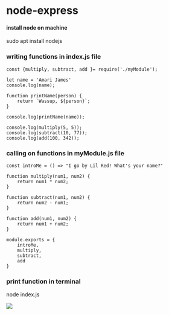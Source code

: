 # node-express

#### install node on machine
<p>sudo apt install nodejs</p>

### writing functions in index.js file
``` 
const {multiply, subtract, add }= require('./myModule');

let name = 'Amari James'
console.log(name);

function printName(person) {
    return `Wassup, ${person}`;
}

console.log(printName(name));

console.log(multiply(5, 5));
console.log(subtract(10, 77));
console.log(add(100, 342));
```

### calling on functions in myModule.js file
```
const introMe = () => "I go by Lil Red! What's your name?"

function multiply(num1, num2) {
    return num1 * num2;
}

function subtract(num1, num2) {
    return num2 - num1;
}

function add(num1, num2) {
    return num1 + num2;
}

module.exports = {
    introMe,
    multiply,
    subtract, 
    add
}
```

### print function in terminal
<p>node index.js</p>
<img src="x-special/nautilus-clipboard
copy
file:///home/user/Pictures/Screenshot%20from%202020-11-12%2015-32-14.png"</img>
